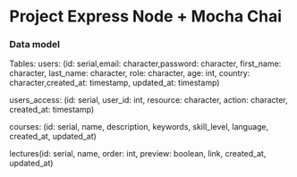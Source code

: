 # Project Express Node + Mocha Chai

### Data model

Tables:
users: (id: serial,email: character,password: character, first_name: character, last_name: character, role: character, age: int, country: character,created_at: timestamp, updated_at: timestamp)

users_access: (id: serial, user_id: int, resource: character, action: character, created_at: timestamp)

courses: (id: serial, name, description, keywords, skill_level, language, created_at, updated_at)

lectures(id: serial, name, order: int, preview: boolean, link, created_at, updated_at)
